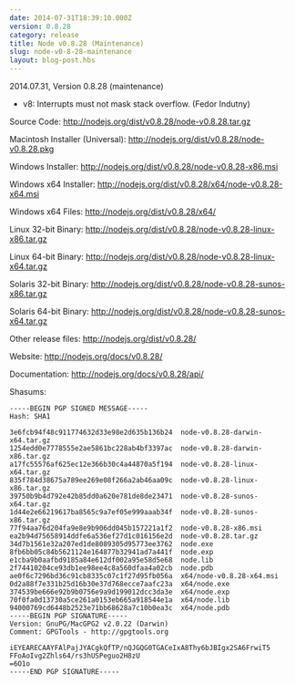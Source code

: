 ```yaml
---
date: 2014-07-31T18:39:10.000Z
version: 0.8.28
category: release
title: Node v0.8.28 (Maintenance)
slug: node-v0-8-28-maintenance
layout: blog-post.hbs
---
```


2014.07.31, Version 0.8.28 (maintenance)

* v8: Interrupts must not mask stack overflow. (Fedor Indutny)


Source Code: http://nodejs.org/dist/v0.8.28/node-v0.8.28.tar.gz

Macintosh Installer (Universal): http://nodejs.org/dist/v0.8.28/node-v0.8.28.pkg

Windows Installer: http://nodejs.org/dist/v0.8.28/node-v0.8.28-x86.msi

Windows x64 Installer: http://nodejs.org/dist/v0.8.28/x64/node-v0.8.28-x64.msi

Windows x64 Files: http://nodejs.org/dist/v0.8.28/x64/

Linux 32-bit Binary: http://nodejs.org/dist/v0.8.28/node-v0.8.28-linux-x86.tar.gz

Linux 64-bit Binary: http://nodejs.org/dist/v0.8.28/node-v0.8.28-linux-x64.tar.gz

Solaris 32-bit Binary: http://nodejs.org/dist/v0.8.28/node-v0.8.28-sunos-x86.tar.gz

Solaris 64-bit Binary: http://nodejs.org/dist/v0.8.28/node-v0.8.28-sunos-x64.tar.gz

Other release files: http://nodejs.org/dist/v0.8.28/

Website: http://nodejs.org/docs/v0.8.28/

Documentation: http://nodejs.org/docs/v0.8.28/api/

Shasums:
```
-----BEGIN PGP SIGNED MESSAGE-----
Hash: SHA1

3e6fcb94f48c911774632d33e98e2d635b136b24  node-v0.8.28-darwin-x64.tar.gz
1254edd0e7778555e2ae5861bc228ab4bf3397ac  node-v0.8.28-darwin-x86.tar.gz
a17fc55576af625ec12e366b30c4a44870a5f194  node-v0.8.28-linux-x64.tar.gz
835f784d38675a789ee269e08f266a2ab46aa09c  node-v0.8.28-linux-x86.tar.gz
39750b9b4d792e42b85dd0a620e781de8de23471  node-v0.8.28-sunos-x64.tar.gz
1d44e2e66219617ba8565c9a7ef05e999aaab34f  node-v0.8.28-sunos-x86.tar.gz
77f94aa76d204fa9e8e9b906dd045b157221a1f2  node-v0.8.28-x86.msi
ea2b94d75658914ddfe6a536ef27d1c016156e2d  node-v0.8.28.tar.gz
34d7b1561e32a207ed1de8089305d95773ee3762  node.exe
8fb6bb05c84b5621124e164877b32941ad7a441f  node.exp
e1cba9b0aafbd9185a84e612df002a95e58d5e68  node.lib
2f74410204ce93db1ee98ee4c8a560dfaa4a02cb  node.pdb
ae0f6c7296bd36c91cb8335c07c1f27d95fb056a  x64/node-v0.8.28-x64.msi
0d2a88f7e331b25d16b30e37d768ecce7aafc23a  x64/node.exe
374539be666e92b9b0756e9a9d199012dcc3da3e  x64/node.exp
70f0fa0d13730a5ce261a0153eb665a918544e1a  x64/node.lib
94000769cd6448b2523e71bb68628a7c10b0ea3c  x64/node.pdb
-----BEGIN PGP SIGNATURE-----
Version: GnuPG/MacGPG2 v2.0.22 (Darwin)
Comment: GPGTools - http://gpgtools.org

iEYEARECAAYFAlPajJYACgkQfTP/nQJGQG0TGACeIxA8Thy6bJBIgx2SA6FrwiT5
FFoAoIvg2Zhls64/rs3hUSPeguo2H8zU
=6O1o
-----END PGP SIGNATURE-----
```
